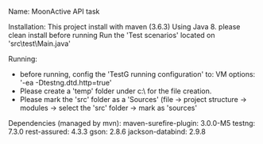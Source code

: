 Name:
MoonActive API task

Installation:
This project install with maven (3.6.3)
Using Java 8.
please clean install  before running
Run the 'Test scenarios' located on 'src\test\Main.java' 

Running:
- before running, config the 'TestG running configuration' to:
VM options: '-ea -Dtestng.dtd.http=true'
- Please create a 'temp' folder under c:\ for the file creation.
- Please mark the 'src' folder as a 'Sources' (file -> project structure -> modules -> select the 'src' folder -> mark as 'sources'


Dependencies (managed by mvn):
maven-surefire-plugin: 3.0.0-M5
testng: 7.3.0
rest-assured: 4.3.3
gson: 2.8.6
jackson-databind: 2.9.8
 
